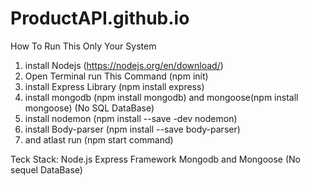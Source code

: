 # ProductAPI.github.io

How To Run This Only Your System 

1. install Nodejs (https://nodejs.org/en/download/)
2. Open Terminal run This Command (npm init)
3. install Express Library (npm install express)
4. install mongodb (npm install mongodb) and mongoose(npm install mongoose)  (No SQL DataBase)
5. install nodemon (npm install --save -dev nodemon)
6. install Body-parser (npm install --save body-parser)
6. and atlast run (npm start command)

Teck Stack: Node.js 
            Express Framework
            Mongodb and Mongoose (No sequel DataBase)

